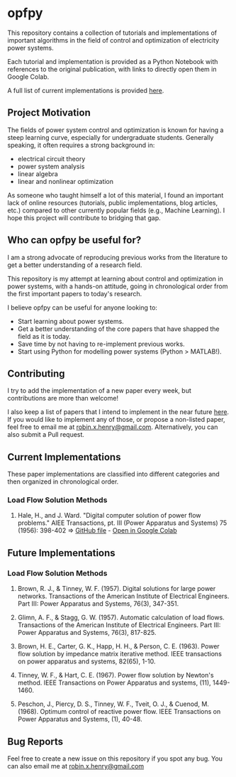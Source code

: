 # opfpy

This repository contains a collection of tutorials and implementations of important algorithms in the field of control and optimization of electricity power systems.

Each tutorial and implementation is provided as a Python Notebook with references to the original publication, with links to directly open them in Google Colab. 

A full list of current implementations is provided [here](#current-implementations).

## Project Motivation
The fields of power system control and optimization is known for having a steep learning curve, especially for undergraduate students. Generally speaking, it often requires a strong background in:
 * electrical circuit theory
 * power system analysis
 * linear algebra
 * linear and nonlinear optimization

As someone who taught himself a lot of this material, I found an important lack of online resources (tutorials, public implementations, blog articles, etc.) compared to other currently popular fields (e.g., Machine Learning). I hope this project will contribute to bridging that gap.

## Who can opfpy be useful for?
I am a strong advocate of reproducing previous works from the literature to get a better understanding of a research field.

This repository is my attempt at learning about control and optimization in power systems, with a hands-on attitude, going in chronological order from the first important papers to today's research.

I believe opfpy can be useful for anyone looking to:
 * Start learning about power systems.
 * Get a better understanding of the core papers that have shapped the field as it is today.
 * Save time by not having to re-implement previous works.
 * Start using Python for modelling power systems (Python > MATLAB!).

## Contributing
I try to add the implementation of a new paper every week, but contributions are more than welcome! 

I also keep a list of papers that I intend to implement in the near future [here](#future-implementations). If you would like to implement any of those, or propose a non-listed paper, feel free to email me at robin.x.henry@gmail.com. Alternatively, you can also submit a Pull request.

## Current Implementations
These paper implementations are classified into different categories and then organized in chronological order.

### Load Flow Solution Methods
1. Hale, H., and J. Ward. "Digital computer solution of power flow problems." AIEE Transactions, pt. III (Power Apparatus and Systems) 75 (1956): 398-402 => [GitHub file](notebooks/Ward%20(1956)%20-%20Digital%20Computer%20Solution%20of%20Power-Flow%20Problems.ipynb) - [Open in Google Colab](https://colab.research.google.com/github/robinhenry/opfpy/blob/master/notebooks/Ward%20(1956)%20-%20Digital%20Computer%20Solution%20of%20Power-Flow%20Problems.ipynb)

## Future Implementations

### Load Flow Solution Methods
1. Brown, R. J., & Tinney, W. F. (1957). Digital solutions for large power networks. Transactions of the American Institute of Electrical Engineers. Part III: Power Apparatus and Systems, 76(3), 347-351.

2. Glimn, A. F., & Stagg, G. W. (1957). Automatic calculation of load flows. Transactions of the American Institute of Electrical Engineers. Part III: Power Apparatus and Systems, 76(3), 817-825.

3. Brown, H. E., Carter, G. K., Happ, H. H., & Person, C. E. (1963). Power flow solution by impedance matrix iterative method. IEEE transactions on power apparatus and systems, 82(65), 1-10.

4. Tinney, W. F., & Hart, C. E. (1967). Power flow solution by Newton's method. IEEE Transactions on Power Apparatus and systems, (11), 1449-1460.

5. Peschon, J., Piercy, D. S., Tinney, W. F., Tveit, O. J., & Cuenod, M. (1968). Optimum control of reactive power flow. IEEE Transactions on Power Apparatus and Systems, (1), 40-48.

## Bug Reports
Feel free to create a new issue on this repository if you spot any bug. You can also email me at robin.x.henry@gmail.com
